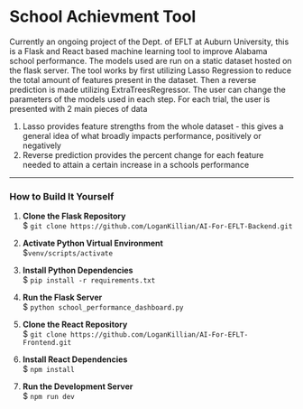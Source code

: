 # School Achievment Tool

Currently an ongoing project of the Dept. of EFLT at Auburn University, this is a Flask and React based machine learning tool to improve Alabama school performance. The models used are run on a static dataset hosted on the flask server. The tool works by first utilizing Lasso Regression to reduce the total amount of features present in the dataset. Then a reverse prediction is made utilizing ExtraTreesRegressor. The user can change the parameters of the models used in each step. 
For each trial, the user is presented with 2 main pieces of data 

1. Lasso provides feature strengths from the whole dataset - this gives a general idea of what broadly impacts performance, positively or negatively
2. Reverse prediction provides the percent change for each feature needed to attain a certain increase in a schools performance
---
### How to Build It Yourself
1. **Clone the Flask Repository**\
    $ `git clone https://github.com/LoganKillian/AI-For-EFLT-Backend.git`

2. **Activate Python Virtual Environment**\
    $`venv/scripts/activate`  

3. **Install Python Dependencies**\
    $ `pip install -r requirements.txt`

4. **Run the Flask Server**\
    $ `python school_performance_dashboard.py`

5. **Clone the React Repository**\
    $ `git clone https://github.com/LoganKillian/AI-For-EFLT-Frontend.git`

6. **Install React Dependencies**\
    $ `npm install`

7. **Run the Development Server**\
    $ `npm run dev`





